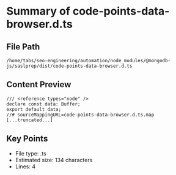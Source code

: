 # Summary of code-points-data-browser.d.ts
  
## File Path
`/home/tabs/seo-engineering/automation/node_modules/@mongodb-js/saslprep/dist/code-points-data-browser.d.ts`

## Content Preview
```
/// <reference types="node" />
declare const data: Buffer;
export default data;
//# sourceMappingURL=code-points-data-browser.d.ts.map
[...truncated...]
```

## Key Points
- File type: .ts
- Estimated size: 134 characters
- Lines: 4
